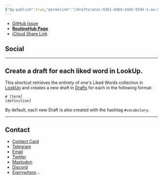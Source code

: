 ```yaml
---
{"dg-publish":true,"permalink":"/drafts/acac-9261-ddbd-4345-9194-1-aa-916-d82000/","dgHomeLink":true,"dgPassFrontmatter":false}
---
```



- [GitHub Issue](https://github.com/extratone/i/issues/208)
- [**RoutineHub Page**](https://routinehub.co/shortcut/12336)
- [iCloud Share Link](https://www.icloud.com/shortcuts/a3c5a54df03d49bb9b05fc01dcdd8edd)

## Social

---

## Create a draft for each liked word in LookUp.

This shortcut retrieves the entirety of one's Liked Words collection in [LookUp](https://apps.apple.com/us/app/lookup-english-dictionary/id872564448) and creates a new draft in [Drafts](https://apps.apple.com/us/app/drafts/id1236254471) for each in the following format:

```
# [term]
[definition]
```

By default, each new Draft is also created with the hashtag `#vocabulary`.

---

## Contact

- [Contact Card](https://davidblue.wtf/db.vcf)
- [Telegram](https://t.me/extratone)
- [Email](mailto:davidblue@extratone.com) 
- [Twitter](https://twitter.com/NeoYokel)
- [Mastodon](https://mastodon.social/@DavidBlue)
- [Discord](https://discord.gg/0b9KQUKP858b0iZF)
- [*Everywhere*](https://raindrop.io/davidblue/social-directory-21059174)...